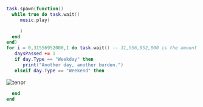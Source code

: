 ```lua
task.spawn(function()
  while true do task.wait()
     music.play(
```
<a href="http://www.youtube.com/watch?feature=player_embedded&v=DJ8bK55VP68" target="_blank"></a>
```lua
     )
  end
end)
for i = 0,31556952000,1 do task.wait() -- 31,556,952,000 is the amount of miliseconds a year has...
   daysPassed += 1
   if day.Type == "Weekday" then
      print("Another day, another burden.")
   elseif day.Type == "Weekend" then
```
![tenor](https://github.com/burgeridiot/burgeridiot/assets/98218309/742f1942-91d6-4cb4-a030-29d1846ba6d5)
```lua
  end
end
```
